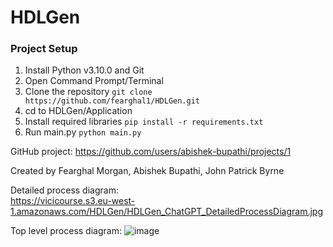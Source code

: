 # HDLGen

### Project Setup
1. Install Python v3.10.0 and Git
2. Open Command Prompt/Terminal
3. Clone the repository
``
git clone https://github.com/fearghal1/HDLGen.git
``
3. cd to HDLGen/Application
4. Install required libraries
``
pip install -r requirements.txt
``
5. Run main.py
``
python main.py
``

GitHub project: https://github.com/users/abishek-bupathi/projects/1

Created by Fearghal Morgan, Abishek Bupathi, John Patrick Byrne

Detailed process diagram:                  
https://vicicourse.s3.eu-west-1.amazonaws.com/HDLGen/HDLGen_ChatGPT_DetailedProcessDiagram.jpg

Top level process diagram:
![image](https://vicicourse.s3.eu-west-1.amazonaws.com/HDLGen/HDLGen_ChatGPT_TopLevelProcessDiagram.png)
